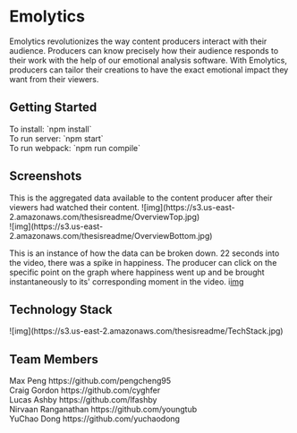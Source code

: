 <h1>Emolytics</h1>

Emolytics revolutionizes the way content producers interact with their audience. Producers can know precisely how their audience responds to their work with the help of our emotional analysis software. With Emolytics, producers can tailor their creations to have the exact emotional impact they want from their viewers. 

<h2>Getting Started</h2>
To install: `npm install` <br/>
To run server: `npm start` <br/>
To run webpack: `npm run compile` <br/>

<h2>Screenshots</h2>
This is the aggregated data available to the content producer after their viewers had watched their content.
![img](https://s3.us-east-2.amazonaws.com/thesisreadme/OverviewTop.jpg) <br/>
![img](https://s3.us-east-2.amazonaws.com/thesisreadme/OverviewBottom.jpg) <br/>

This is an instance of how the data can be broken down. 22 seconds into the video, there was a spike in happiness. The producer can click on the specific point on the graph where happiness went up and be brought instantaneously to its' corresponding moment in the video.
i[img](https://s3.us-east-2.amazonaws.com/thesisreadme/DetailedAnalytics.jpg) <br/>

<h2>Technology Stack</h2>
![img](https://s3.us-east-2.amazonaws.com/thesisreadme/TechStack.jpg)

<h2>Team Members</h2>
Max Peng https://github.com/pengcheng95 <br/>
Craig Gordon https://github.com/cyghfer <br/>
Lucas Ashby https://github.com/lfashby <br/>
Nirvaan Ranganathan https://github.com/youngtub <br/>
YuChao Dong https://github.com/yuchaodong <br/>


